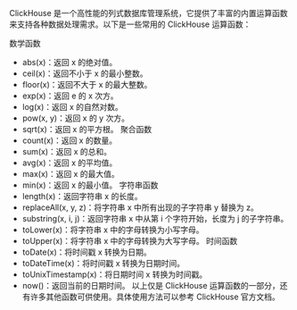 ClickHouse 是一个高性能的列式数据库管理系统，它提供了丰富的内置运算函数来支持各种数据处理需求。以下是一些常用的 ClickHouse 运算函数：

数学函数
- abs(x)：返回 x 的绝对值。
- ceil(x)：返回不小于 x 的最小整数。
- floor(x)：返回不大于 x 的最大整数。
- exp(x)：返回 e 的 x 次方。
- log(x)：返回 x 的自然对数。
- pow(x, y)：返回 x 的 y 次方。
- sqrt(x)：返回 x 的平方根。
聚合函数
- count(x)：返回 x 的数量。
- sum(x)：返回 x 的总和。
- avg(x)：返回 x 的平均值。
- max(x)：返回 x 的最大值。
- min(x)：返回 x 的最小值。
字符串函数
- length(x)：返回字符串 x 的长度。
- replaceAll(x, y, z)：将字符串 x 中所有出现的子字符串 y 替换为 z。
- substring(x, i, j)：返回字符串 x 中从第 i 个字符开始，长度为 j 的子字符串。
- toLower(x)：将字符串 x 中的字母转换为小写字母。
- toUpper(x)：将字符串 x 中的字母转换为大写字母。
时间函数
- toDate(x)：将时间戳 x 转换为日期。
- toDateTime(x)：将时间戳 x 转换为日期时间。
- toUnixTimestamp(x)：将日期时间 x 转换为时间戳。
- now()：返回当前的日期时间。
以上仅是 ClickHouse 运算函数的一部分，还有许多其他函数可供使用。具体使用方法可以参考 ClickHouse 官方文档。




